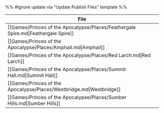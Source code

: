 %% #Ignore update via "Update Publish Files" template %% 

| File                                                                               |
| ---------------------------------------------------------------------------------- |
| [[Games/Princes of the Apocalypse/Places/Feathergale Spire.md\|Feathergale Spire]] |
| [[Games/Princes of the Apocalypse/Places/Amphail.md\|Amphail]]                     |
| [[Games/Princes of the Apocalypse/Places/Red Larch.md\|Red Larch]]                 |
| [[Games/Princes of the Apocalypse/Places/Summit Hall.md\|Summit Hall]]             |
| [[Games/Princes of the Apocalypse/Places/Westbridge.md\|Westbridge]]               |
| [[Games/Princes of the Apocalypse/Places/Sumber Hills.md\|Sumber Hills]]           |
